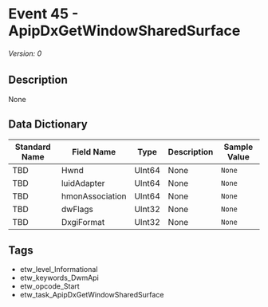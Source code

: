 # Event 45 - ApipDxGetWindowSharedSurface
###### Version: 0

## Description
None

## Data Dictionary
|Standard Name|Field Name|Type|Description|Sample Value|
|---|---|---|---|---|
|TBD|Hwnd|UInt64|None|`None`|
|TBD|luidAdapter|UInt64|None|`None`|
|TBD|hmonAssociation|UInt64|None|`None`|
|TBD|dwFlags|UInt32|None|`None`|
|TBD|DxgiFormat|UInt32|None|`None`|

## Tags
* etw_level_Informational
* etw_keywords_DwmApi
* etw_opcode_Start
* etw_task_ApipDxGetWindowSharedSurface
